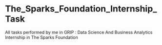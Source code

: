 # The_Sparks_Foundation_Internship_Task
All tasks performed by me in GRIP : Data Science And Business Analytics Internship in The Sparks Foundation
